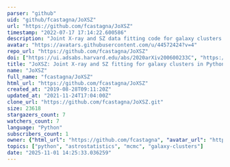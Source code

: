 ```yaml
---
parser: "github"
uid: "github/fcastagna/JoXSZ"
url: "https://github.com/fcastagna/JoXSZ"
timestamp: "2022-07-17 17:14:22.600586"
description: "Joint X-ray and SZ data fitting code for galaxy clusters in Python"
avatar: "https://avatars.githubusercontent.com/u/44572424?v=4"
repo_url: "https://github.com/fcastagna/JoXSZ"
doi: ["https://ui.adsabs.harvard.edu/abs/2020arXiv200600233C", "https://ui.adsabs.harvard.edu/abs/2020ascl.soft06013C/abstract"]
title: "JoXSZ: Joint X-ray and SZ fitting for galaxy clusters in Python"
name: "JoXSZ"
full_name: "fcastagna/JoXSZ"
html_url: "https://github.com/fcastagna/JoXSZ"
created_at: "2019-08-28T09:11:20Z"
updated_at: "2021-11-24T17:04:00Z"
clone_url: "https://github.com/fcastagna/JoXSZ.git"
size: 23618
stargazers_count: 7
watchers_count: 7
language: "Python"
subscribers_count: 1
owner: {"html_url": "https://github.com/fcastagna", "avatar_url": "https://avatars.githubusercontent.com/u/44572424?v=4", "login": "fcastagna", "type": "User"}
topics: ["python", "astrostatistics", "mcmc", "galaxy-clusters"]
date: "2025-11-01 14:25:33.036259"
---
```

